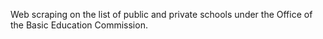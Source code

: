 Web scraping on the list of public and private schools under the Office of the Basic Education Commission.
